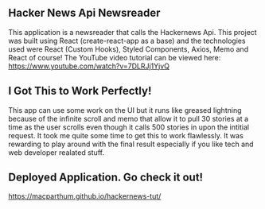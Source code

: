 ## Hacker News Api Newsreader

This application is a newsreader that calls the Hackernews Api. This project was built using React (create-react-app as a base) and the technologies used were React (Custom Hooks), Styled Components, Axios, Memo and React of course! The YouTube video tutorial can be viewed here: https://www.youtube.com/watch?v=7DLRJj1YjvQ

## I Got This to Work Perfectly!
This app can use some work on the UI but it runs like greased lightning because of the infinite scroll and memo that allow it to pull 30 stories at a time as the user scrolls even though it calls 500 stories in upon the intitial request. It took me quite some time to get this to work flawlessly. It was rewarding to play around with the final result especially if you like tech and web developer realated stuff.  

## Deployed Application.  Go check it out!
https://macparthum.github.io/hackernews-tut/
